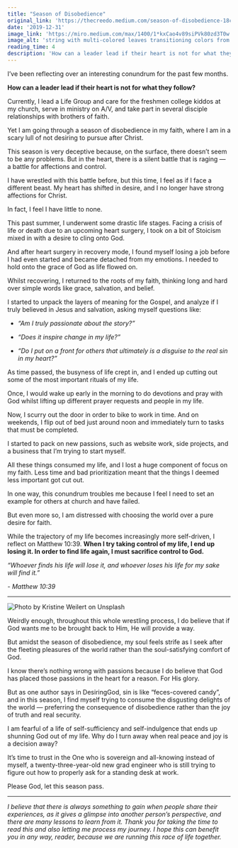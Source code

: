 ```yaml
---
title: "Season of Disobedience"
original_link: 'https://thecreedo.medium.com/season-of-disobedience-18cd3b196fce'
date: '2019-12-31'
image_link: 'https://miro.medium.com/max/1400/1*kxCao4v89siPVk80zd3T0w.jpeg'
image_alt: 'string with multi-colored leaves transitioning colors from spring to fall'
reading_time: 4
description: 'How can a leader lead if their heart is not for what they follow?'
---
```

I’ve been reflecting over an interesting conundrum for the past few months.

**How can a leader lead if their heart is not for what they follow?**

Currently, I lead a Life Group and care for the freshmen college kiddos at my church, serve in ministry on A/V, and take part in several disciple relationships with brothers of faith.

Yet I am going through a season of disobedience in my faith, where I am in a scary lull of not desiring to pursue after Christ.

This season is very deceptive because, on the surface, there doesn’t seem to be any problems. But in the heart, there is a silent battle that is raging — a battle for affections and control.

I have wrestled with this battle before, but this time, I feel as if I face a different beast. My heart has shifted in desire, and I no longer have strong affections for Christ.

In fact, I feel I have little to none.

This past summer, I underwent some drastic life stages. Facing a crisis of life or death due to an upcoming heart surgery, I took on a bit of Stoicism mixed in with a desire to cling onto God.

And after heart surgery in recovery mode, I found myself losing a job before I had even started and became detached from my emotions. I needed to hold onto the grace of God as life flowed on.

Whilst recovering, I returned to the roots of my faith, thinking long and hard over simple words like grace, salvation, and belief.

I started to unpack the layers of meaning for the Gospel, and analyze if I truly believed in Jesus and salvation, asking myself questions like:

- _“Am I truly passionate about the story?”_

- _“Does it inspire change in my life?”_

- _“Do I put on a front for others that ultimately is a disguise to the real sin in my heart?”_

As time passed, the busyness of life crept in, and I ended up cutting out some of the most important rituals of my life.

Once, I would wake up early in the morning to do devotions and pray with God whilst lifting up different prayer requests and people in my life.

Now, I scurry out the door in order to bike to work in time. And on weekends, I flip out of bed just around noon and immediately turn to tasks that must be completed.

I started to pack on new passions, such as website work, side projects, and a business that I’m trying to start myself.

All these things consumed my life, and I lost a huge component of focus on my faith. Less time and bad prioritization meant that the things I deemed less important got cut out.

In one way, this conundrum troubles me because I feel I need to set an example for others at church and have failed.

But even more so, I am distressed with choosing the world over a pure desire for faith.

While the trajectory of my life becomes increasingly more self-driven, I reflect on Matthew 10:39. **When I try taking control of my life, I end up losing it. In order to find life again, I must sacrifice control to God.**

_“Whoever finds his life will lose it, and whoever loses his life for my sake will find it.”_

_- Matthew 10:39_

---

![](https://miro.medium.com/max/1400/1*TSpEDVq2ZjDW6ShUjB5jEQ.jpeg "Photo by Kristine Weilert on Unsplash")

Weirdly enough, throughout this whole wrestling process, I do believe that if God wants me to be brought back to Him, He will provide a way.

But amidst the season of disobedience, my soul feels strife as I seek after the fleeting pleasures of the world rather than the soul-satisfying comfort of God.

I know there’s nothing wrong with passions because I do believe that God has placed those passions in the heart for a reason. For His glory.

But as one author says in DesiringGod, sin is like “feces-covered candy”, and in this season, I find myself trying to consume the disgusting delights of the world — preferring the consequence of disobedience rather than the joy of truth and real security.

I am fearful of a life of self-sufficiency and self-indulgence that ends up shunning God out of my life. Why do I turn away when real peace and joy is a decision away?

It’s time to trust in the One who is sovereign and all-knowing instead of myself, a twenty-three-year-old new grad engineer who is still trying to figure out how to properly ask for a standing desk at work.

Please God, let this season pass.

---

_I believe that there is always something to gain when people share their experiences, as it gives a glimpse into another person’s perspective, and there are many lessons to learn from it. Thank you for taking the time to read this and also letting me process my journey. I hope this can benefit you in any way, reader, because we are running this race of life together._